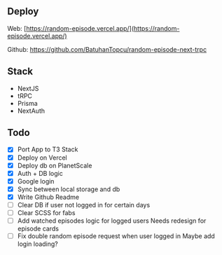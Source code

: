 ## Deploy

Web: [https://random-episode.vercel.app/](https://random-episode.vercel.app/)

Github: https://github.com/BatuhanTopcu/random-episode-next-trpc

## Stack

- NextJS
- tRPC
- Prisma
- NextAuth

## Todo

- [x]  Port App to T3 Stack
- [x]  Deploy on Vercel
- [x]  Deploy db on PlanetScale
- [x]  Auth + DB logic
- [x]  Google login
- [x]  Sync between local storage and db
- [x]  Write Github Readme
- [ ]  Clear DB if user not logged in for certain days
- [ ]  Clear SCSS for fabs
- [ ]  Add watched episodes logic for logged users
Needs redesign for episode cards
- [ ]  Fix double random episode request when user logged in
Maybe add login loading?
